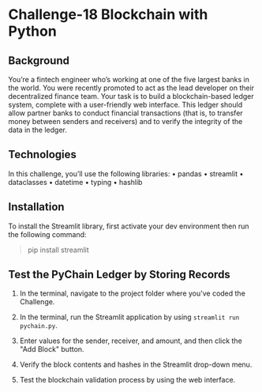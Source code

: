 # Challenge-18 Blockchain with Python

## Background
You’re a fintech engineer who’s working at one of the five largest banks in the world. You were recently promoted to act as the lead developer on their decentralized finance team. Your task is to build a blockchain-based ledger system, complete with a user-friendly web interface. This ledger should allow partner banks to conduct financial transactions (that is, to transfer money between senders and receivers) and to verify the integrity of the data in the ledger.

## Technologies
In this challenge, you’ll use the following libraries:
  •	pandas
  •	streamlit
  •	dataclasses
  •	datetime
  •	typing
  •	hashlib

## Installation 
To install the Streamlit library, first activate your dev environment then run the following command:
> pip install streamlit

## Test the PyChain Ledger by Storing Records
  1. In the terminal, navigate to the project folder where you've coded the Challenge.

  2. In the terminal, run the Streamlit application by using ```streamlit run pychain.py```.

  3. Enter values for the sender, receiver, and amount, and then click the "Add Block" button. 

  4. Verify the block contents and hashes in the Streamlit drop-down menu. 
  
  5. Test the blockchain validation process by using the web interface.


